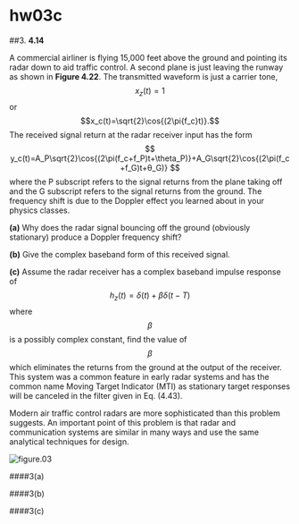 # hw03c

##3.
**4.14**

A commercial airliner is flying 15,000 feet above the ground and pointing its radar down to aid traffic control. A second plane is just leaving the runway as shown in **Figure 4.22**. The transmitted waveform is just a carrier tone,
$$x_z(t)=1$$
or
$$x_c(t)=\sqrt{2}\cos{(2\pi{f_c}t)}.$$
The received signal return at the radar receiver input has the form
$$
y_c(t)=A_P\sqrt{2}\cos{(2\pi(f_c+f_P)t+\theta_P)}+A_G\sqrt{2}\cos{(2\pi(f_c+f_G)t+θ_G)}
$$
where the P subscript refers to the signal returns from the plane taking off and the G subscript refers to the signal returns from the ground. The frequency shift is due to the Doppler effect you learned about in your physics classes.

**(a)** Why does the radar signal bouncing off the ground (obviously stationary) produce a Doppler frequency shift?

**(b)** Give the complex baseband form of this received signal.

**(c)** Assume the radar receiver has a complex baseband impulse response of
$$
h_z(t)=\delta(t)+\beta\delta(t-T)
$$
where $$\beta$$ is a possibly complex constant, find the value of $$\beta$$ which eliminates the returns from the ground at the output of the receiver.  This system was a common feature in early radar systems and has the common name Moving Target Indicator (MTI) as stationary target responses will be canceled in the filter given in Eq. (4.43).

Modern air traffic control radars are more sophisticated than this problem suggests. An important point of this problem is that radar and communication systems are similar in many ways and use the same analytical techniques for design.

![figure.03](hw03/hw03-fig03.png)


####3(a)


####3(b)


####3(c)
